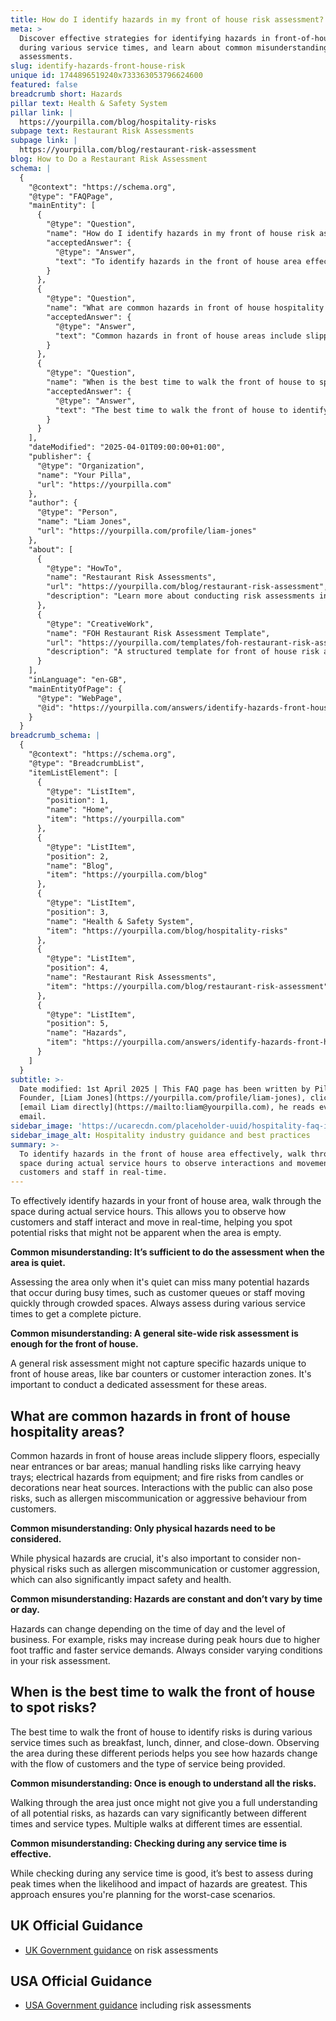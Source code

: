```yaml
---
title: How do I identify hazards in my front of house risk assessment?
meta: >
  Discover effective strategies for identifying hazards in front-of-house areas
  during various service times, and learn about common misunderstandings in risk
  assessments.
slug: identify-hazards-front-house-risk
unique id: 1744896519240x733363053796624600
featured: false
breadcrumb short: Hazards
pillar text: Health & Safety System
pillar link: |
  https://yourpilla.com/blog/hospitality-risks
subpage text: Restaurant Risk Assessments
subpage link: |
  https://yourpilla.com/blog/restaurant-risk-assessment
blog: How to Do a Restaurant Risk Assessment
schema: |
  {
    "@context": "https://schema.org",
    "@type": "FAQPage",
    "mainEntity": [
      {
        "@type": "Question",
        "name": "How do I identify hazards in my front of house risk assessment?",
        "acceptedAnswer": {
          "@type": "Answer",
          "text": "To identify hazards in the front of house area effectively, walk through the space during actual service hours to observe interactions and movements of customers and staff in real-time. This helps spot potential risks that might not be apparent when the area is empty. Always conduct assessments during various service times to capture a complete picture."
        }
      },
      {
        "@type": "Question",
        "name": "What are common hazards in front of house hospitality areas?",
        "acceptedAnswer": {
          "@type": "Answer",
          "text": "Common hazards in front of house areas include slippery floors, manual handling risks, electrical hazards, and fire risks. Risks also include allergen miscommunication and customer aggression. Hazards can vary significantly depending on the level of business and time of day, so consider these varying conditions in your risk assessment."
        }
      },
      {
        "@type": "Question",
        "name": "When is the best time to walk the front of house to spot risks?",
        "acceptedAnswer": {
          "@type": "Answer",
          "text": "The best time to walk the front of house to identify risks is during various service times, including breakfast, lunch, dinner, and close-down. Observing the area during different periods helps you understand how hazards change with customer flow and service type. Multiple walks at different times are essential, focusing especially on peak times."
        }
      }
    ],
    "dateModified": "2025-04-01T09:00:00+01:00",
    "publisher": {
      "@type": "Organization",
      "name": "Your Pilla",
      "url": "https://yourpilla.com"
    },
    "author": {
      "@type": "Person",
      "name": "Liam Jones",
      "url": "https://yourpilla.com/profile/liam-jones"
    },
    "about": [
      {
        "@type": "HowTo",
        "name": "Restaurant Risk Assessments",
        "url": "https://yourpilla.com/blog/restaurant-risk-assessment",
        "description": "Learn more about conducting risk assessments in restaurants to identify and manage potential hazards effectively."
      },
      {
        "@type": "CreativeWork",
        "name": "FOH Restaurant Risk Assessment Template",
        "url": "https://yourpilla.com/templates/foh-restaurant-risk-assessment",
        "description": "A structured template for front of house risk assessment in restaurants, aiding in systematic hazard identification and management."
      }
    ],
    "inLanguage": "en-GB",
    "mainEntityOfPage": {
      "@type": "WebPage",
      "@id": "https://yourpilla.com/answers/identify-hazards-front-house-risk"
    }
  }
breadcrumb_schema: |
  {
    "@context": "https://schema.org",
    "@type": "BreadcrumbList",
    "itemListElement": [
      {
        "@type": "ListItem",
        "position": 1,
        "name": "Home",
        "item": "https://yourpilla.com"
      },
      {
        "@type": "ListItem",
        "position": 2,
        "name": "Blog",
        "item": "https://yourpilla.com/blog"
      },
      {
        "@type": "ListItem",
        "position": 3,
        "name": "Health & Safety System",
        "item": "https://yourpilla.com/blog/hospitality-risks"
      },
      {
        "@type": "ListItem",
        "position": 4,
        "name": "Restaurant Risk Assessments",
        "item": "https://yourpilla.com/blog/restaurant-risk-assessment"
      },
      {
        "@type": "ListItem",
        "position": 5,
        "name": "Hazards",
        "item": "https://yourpilla.com/answers/identify-hazards-front-house-risk"
      }
    ]
  }
subtitle: >-
  Date modified: 1st April 2025 | This FAQ page has been written by Pilla
  Founder, [Liam Jones](https://yourpilla.com/profile/liam-jones), click to
  [email Liam directly](https://mailto:liam@yourpilla.com), he reads every
  email.
sidebar_image: 'https://ucarecdn.com/placeholder-uuid/hospitality-faq-image.jpg'
sidebar_image_alt: Hospitality industry guidance and best practices
summary: >-
  To identify hazards in the front of house area effectively, walk through the
  space during actual service hours to observe interactions and movements of
  customers and staff in real-time.
---
```

To effectively identify hazards in your front of house area, walk through the space during actual service hours. This allows you to observe how customers and staff interact and move in real-time, helping you spot potential risks that might not be apparent when the area is empty.

**Common misunderstanding: It’s sufficient to do the assessment when the area is quiet.**

Assessing the area only when it's quiet can miss many potential hazards that occur during busy times, such as customer queues or staff moving quickly through crowded spaces. Always assess during various service times to get a complete picture.

**Common misunderstanding: A general site-wide risk assessment is enough for the front of house.**

A general risk assessment might not capture specific hazards unique to front of house areas, like bar counters or customer interaction zones. It's important to conduct a dedicated assessment for these areas.

## What are common hazards in front of house hospitality areas?

Common hazards in front of house areas include slippery floors, especially near entrances or bar areas; manual handling risks like carrying heavy trays; electrical hazards from equipment; and fire risks from candles or decorations near heat sources. Interactions with the public can also pose risks, such as allergen miscommunication or aggressive behaviour from customers.

**Common misunderstanding: Only physical hazards need to be considered.**

While physical hazards are crucial, it's also important to consider non-physical risks such as allergen miscommunication or customer aggression, which can also significantly impact safety and health.

**Common misunderstanding: Hazards are constant and don’t vary by time or day.**

Hazards can change depending on the time of day and the level of business. For example, risks may increase during peak hours due to higher foot traffic and faster service demands. Always consider varying conditions in your risk assessment.

## When is the best time to walk the front of house to spot risks?

The best time to walk the front of house to identify risks is during various service times such as breakfast, lunch, dinner, and close-down. Observing the area during these different periods helps you see how hazards change with the flow of customers and the type of service being provided.

**Common misunderstanding: Once is enough to understand all the risks.**

Walking through the area just once might not give you a full understanding of all potential risks, as hazards can vary significantly between different times and service types. Multiple walks at different times are essential.

**Common misunderstanding: Checking during any service time is effective.**

While checking during any service time is good, it’s best to assess during peak times when the likelihood and impact of hazards are greatest. This approach ensures you're planning for the worst-case scenarios.

## UK Official Guidance

-   [UK Government guidance](https://www.hse.gov.uk/catering/risk.htm) on risk assessments

## USA Official Guidance

-   [USA Government guidance](https://www.fda.gov/regulatory-information/search-fda-guidance-documents/draft-guidance-industry-hazard-analysis-and-risk-based-preventive-controls-human-food) including risk assessments
